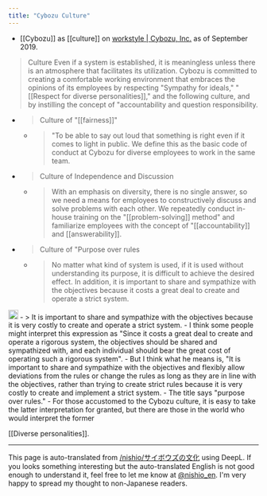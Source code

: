 ```yaml
---
title: "Cybozu Culture"
---
```


- [[Cybozu]] as [[culture]] on [workstyle | Cybozu, Inc.](https://cybozu.co.jp/company/work-style/) as of September 2019.

> Culture
> Even if a system is established, it is meaningless unless there is an atmosphere that facilitates its utilization. Cybozu is committed to creating a comfortable working environment that embraces the opinions of its employees by respecting "Sympathy for ideals," "[[Respect for diverse personalities]]," and the following culture, and by instilling the concept of "accountability and question responsibility.
- > Culture of "[[fairness]]"
    - > "To be able to say out loud that something is right even if it comes to light in public. We define this as the basic code of conduct at Cybozu for diverse employees to work in the same team.
- > Culture of Independence and Discussion
    - > With an emphasis on diversity, there is no single answer, so we need a means for employees to constructively discuss and solve problems with each other. We repeatedly conduct in-house training on the "[[problem-solving]] method" and familiarize employees with the concept of "[[accountability]] and [[answerability]].
- > Culture of "Purpose over rules
    - > No matter what kind of system is used, if it is used without understanding its purpose, it is difficult to achieve the desired effect. In addition, it is important to share and sympathize with the objectives because it costs a great deal to create and operate a strict system.

<img src='https://scrapbox.io/api/pages/nishio-en/nishio/icon' alt='nishio.icon' height="19.5"/>
- > It is important to share and sympathize with the objectives because it is very costly to create and operate a strict system.
- I think some people might interpret this expression as "Since it costs a great deal to create and operate a rigorous system, the objectives should be shared and sympathized with, and each individual should bear the great cost of operating such a rigorous system".
- But I think what he means is, "It is important to share and sympathize with the objectives and flexibly allow deviations from the rules or change the rules as long as they are in line with the objectives, rather than trying to create strict rules because it is very costly to create and implement a strict system.
- The title says "purpose over rules."
- For those accustomed to the Cybozu culture, it is easy to take the latter interpretation for granted, but there are those in the world who would interpret the former

[[Diverse personalities]].

---
This page is auto-translated from [/nishio/サイボウズの文化](https://scrapbox.io/nishio/サイボウズの文化) using DeepL. If you looks something interesting but the auto-translated English is not good enough to understand it, feel free to let me know at [@nishio_en](https://twitter.com/nishio_en). I'm very happy to spread my thought to non-Japanese readers.